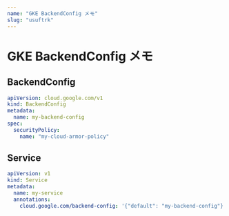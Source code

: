 ```yaml
---
name: "GKE BackendConfig メモ"
slug: "usuftrk"
---
```


# GKE BackendConfig メモ

## BackendConfig

```yaml
apiVersion: cloud.google.com/v1
kind: BackendConfig
metadata:
  name: my-backend-config
spec:
  securityPolicy:
    name: "my-cloud-armor-policy"
```

## Service

```yaml
apiVersion: v1
kind: Service
metadata:
  name: my-service
  annotations:
    cloud.google.com/backend-config: '{"default": "my-backend-config"}'
```